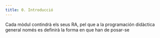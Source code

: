 ```yaml
---
title: 0. Introducció
---
```


Cada mòdul contindrà els seus RA, pel que a la programación didàctica general només es definirà la forma en que han de posar-se